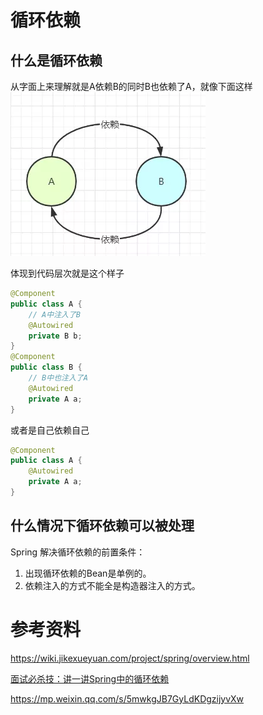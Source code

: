 # 循环依赖
## 什么是循环依赖
从字面上来理解就是A依赖B的同时B也依赖了A，就像下面这样
![807a0e9cf320c831f9cff20554bafd78.png](https://raw.githubusercontent.com/mervynlam/Pictures/master/202211262309533.png)

体现到代码层次就是这个样子
```java
@Component
public class A {
    // A中注入了B
    @Autowired
    private B b;
}
@Component
public class B {
    // B中也注入了A 
    @Autowired
    private A a;
}
```
或者是自己依赖自己
```java
@Component
public class A {
    @Autowired
    private A a;
}
```
## 什么情况下循环依赖可以被处理
Spring 解决循环依赖的前置条件：
1. 出现循环依赖的Bean是单例的。
2. 依赖注入的方式不能全是构造器注入的方式。

# 参考资料

https://wiki.jikexueyuan.com/project/spring/overview.html

[面试必杀技：讲一讲Spring中的循环依赖](https://mp.weixin.qq.com/s?__biz=MzAwNDA2OTM1Ng==&mid=2453145072&idx=1&sn=5d46d4294e48526a5a7496e9980d4319&chksm=8cfd2773bb8aae65c9687ba3b8d73b9df4e5f8ce90e76c2598d58dd7b2186486a9fa88e35abc&scene=126&sessionid=1596502525&key=38f9a66cdb126ea01857d9bff4e1b7c2c18f70429cc9ab42124205ee69454c7610c1c725a0041c3d96918ba15c1fbc9a50c59be9b5c390116d071cfdb050930bcdf122a35df761b6c6cd8463b369790d&ascene=1&uin=OTgxMDI0NzIw&devicetype=Windows+10+x64&version=62090529&lang=zh_CN&exportkey=A6XUfdfbz%2BbxWjX1ltKlIyU%3D&pass_ticket=7HRfTeYriXa1Lz5Fb9SN2l1xQtTKR%2B%2Bs121ab2F4%2BqGnf2NDIsptweV%2FBOFdxHJf)

https://mp.weixin.qq.com/s/5mwkgJB7GyLdKDgzijyvXw